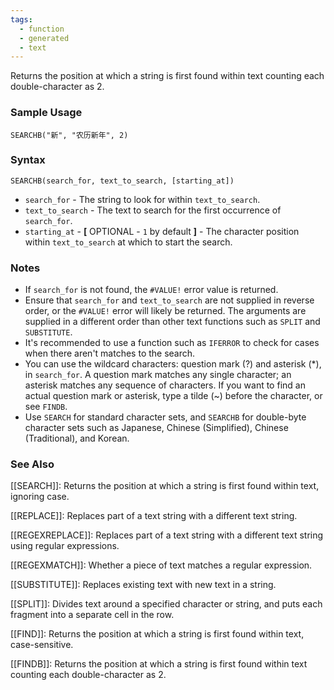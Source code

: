 ```yaml
---
tags:
  - function
  - generated
  - text
---
```


Returns the position at which a string is first found within text counting each double-character as 2.

### Sample Usage

`SEARCHB("新", "农历新年", 2)`

### Syntax

`SEARCHB(search_for, text_to_search, [starting_at])`

* `search_for` - The string to look for within `text_to_search`.
* `text_to_search` - The text to search for the first occurrence of `search_for`.
* `starting_at` - **[** OPTIONAL - `1` by default **]** - The character position within `text_to_search` at which to start the search.

### Notes

* If `search_for` is not found, the `#VALUE!` error value is returned.
* Ensure that `search_for` and `text_to_search` are not supplied in reverse order, or the `#VALUE!` error will likely be returned. The arguments are supplied in a different order than other text functions such as `SPLIT` and `SUBSTITUTE`.
* It's recommended to use a function such as `IFERROR` to check for cases when there aren't matches to the search.
* You can use the wildcard characters: question mark (?) and asterisk (\*), in `search_for`. A question mark matches any single character; an asterisk matches any sequence of characters. If you want to find an actual question mark or asterisk, type a tilde (~) before the character, or see `FINDB`.
* Use `SEARCH` for standard character sets, and `SEARCHB` for double-byte character sets such as Japanese, Chinese (Simplified), Chinese (Traditional), and Korean.

### See Also

[[SEARCH]]: Returns the position at which a string is first found within text, ignoring case.

[[REPLACE]]: Replaces part of a text string with a different text string.

[[REGEXREPLACE]]: Replaces part of a text string with a different text string using regular expressions.

[[REGEXMATCH]]: Whether a piece of text matches a regular expression.

[[SUBSTITUTE]]: Replaces existing text with new text in a string.

[[SPLIT]]: Divides text around a specified character or string, and puts each fragment into a separate cell in the row.

[[FIND]]: Returns the position at which a string is first found within text, case-sensitive.

[[FINDB]]: Returns the position at which a string is first found within text counting each double-character as 2.